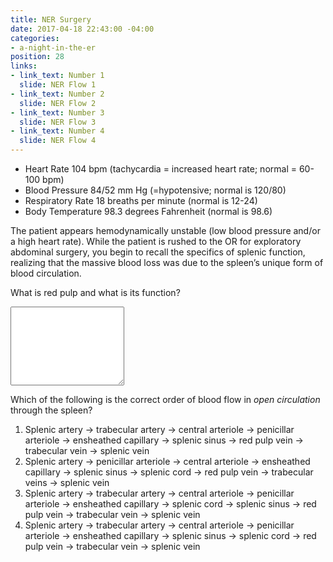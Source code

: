 ```yaml
---
title: NER Surgery
date: 2017-04-18 22:43:00 -04:00
categories:
- a-night-in-the-er
position: 28
links:
- link_text: Number 1
  slide: NER Flow 1
- link_text: Number 2
  slide: NER Flow 2
- link_text: Number 3
  slide: NER Flow 3
- link_text: Number 4
  slide: NER Flow 4
---
```


<ul class="clearfix patient-stats">
  <li class="clearfix">
    <span>Heart Rate</span> <span>104 bpm (tachycardia = increased heart rate; normal = 60-100 bpm)</span>
  </li>
  <li class="clearfix">
    <span>Blood Pressure</span> <span>84/52 mm Hg (=hypotensive; normal is 120/80)</span>
  </li>
  <li class="clearfix">
    <span>Respiratory Rate</span> <span>18 breaths per minute (normal is 12-24)</span>
  </li>
  <li class="clearfix">
    <span>Body Temperature</span> <span>98.3 degrees Fahrenheit (normal is 98.6)</span>
  </li>
</ul>

The patient appears hemodynamically unstable (low blood pressure and/or a high heart rate). While the patient is rushed to the OR for exploratory abdominal surgery, you begin to recall the specifics of splenic function, realizing that the massive blood loss was due to the spleen’s unique form of blood circulation.

What is red pulp and what is its function?

<div class="form-group"><textarea class="form-control" rows="8"></textarea></div>

Which of the following is the correct order of blood flow in *open circulation* through the spleen?

1. Splenic artery → trabecular artery → central arteriole → penicillar arteriole → ensheathed capillary → splenic sinus → red pulp vein → trabecular vein → splenic vein
2. Splenic artery → penicillar arteriole → central arteriole → ensheathed capillary → splenic sinus → splenic cord → red pulp vein → trabecular veins → splenic vein
3. Splenic artery → trabecular artery → central arteriole → penicillar arteriole → ensheathed capillary → splenic cord → splenic sinus → red pulp vein → trabecular vein → splenic vein
4. Splenic artery → trabecular artery → central arteriole → penicillar arteriole → ensheathed capillary → splenic sinus → splenic cord → red pulp vein → trabecular vein → splenic vein
